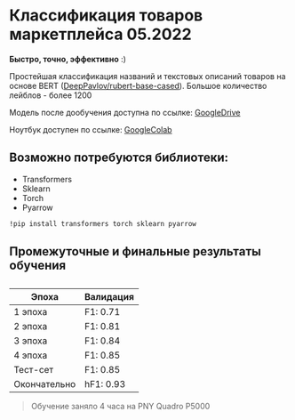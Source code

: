 # Классификация товаров маркетплейса 05.2022
**Быстро, точно, эффективно**  :)



Простейшая классификация названий и текстовых описаний товаров на основе BERT ([DeepPavlov/rubert-base-cased](https://huggingface.co/DeepPavlov/rubert-base-cased)).
Большое количество лейблов - более 1200

Модель после дообучения доступна по ссылке:
[GoogleDrive](https://drive.google.com/drive/folders/1R6uy41OWqFmZlyaUd4bPS6iLhH9aMzR4?usp=sharing)

Ноутбук доступен по ссылке:
[GoogleColab](https://colab.research.google.com/drive/1wzY0p8_MtZqJx_g_5KuvUSJKJ7bIKYHI?usp=sharing)


## Возможно потребуются библиотеки:

- Transformers
- Sklearn
- Torch
- Pyarrow

```sh
!pip install transformers torch sklearn pyarrow
```



## Промежуточные и финальные результаты обучения
  
##
##

| Эпоха | Валидация |
| ------ | ------ |
| 1 эпоха | F1: 0.71 |
| 2 эпоха | F1: 0.81 |
| 3 эпоха | F1: 0.84 |
| 4 эпоха | F1: 0.85 |
| Тест-сет | F1: 0.85 |
| Окончательно | hF1: 0.93 |

> Обучение заняло 4 часа на PNY Quadro P5000
